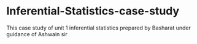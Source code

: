 # Inferential-Statistics-case-study
This case study of unit 1 inferential statistics prepared by Basharat under guidance of Ashwain sir

